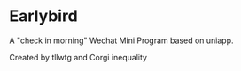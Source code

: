 # Earlybird
A "check in morning" Wechat Mini Program based on uniapp.

Created by tllwtg and Corgi inequality
